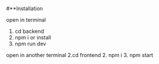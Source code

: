 

#**Installation

open in terminal
1. cd backend
2. npm i or install
3. npm run dev

open in another terminal
2.cd frontend
2. npm i
3. npm start

 
 
